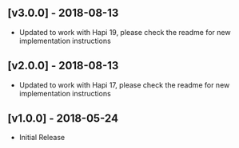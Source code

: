 ## [v3.0.0] - 2018-08-13
- Updated to work with Hapi 19, please check the readme for new implementation instructions

## [v2.0.0] - 2018-08-13
- Updated to work with Hapi 17, please check the readme for new implementation instructions

## [v1.0.0] - 2018-05-24
- Initial Release
